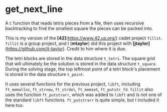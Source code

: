 # get_next_line
A `C` function that reads tetris pieces from a file, then uses recursive backtracking to find the smallest square the pieces can be packed into.

This is my version of the **[42]**(https://www.42.us.org/) cadet project `fillit`. `fillit` is a group project, and I (**mtaylor**) did this project with **[jtaylor]**(https://github.com/jt-taylor). Credit to him where it is due.

The tetri blocks are stored in the data structure `t_tetri`. The square grid that will ultimately be the solution is stored in the data structure `t_square`. During the solving stage, the top leftmost point of a tetri block's placement is stored in the data structure `t_point`.

It uses several functions for the previous project, `libft`, including `ft_memalloc`, `ft_strnew`, `ft_strdel`, `ft_memset`, `ft_putstr_fd`. `fillit` also uses the function `ft_putstrarr`, which was added to `libft` and is not one of the standard `libft` functions. `ft_putstrarr` is quite simple, but I included it here too.

